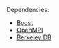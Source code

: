 Dependencies:

- [Boost](http://www.boost.org/)
- [OpenMPI](https://www.open-mpi.org/)
- [Berkeley DB](http://www.linuxfromscratch.org/blfs/view/8.0/server/db.html)